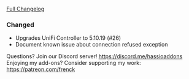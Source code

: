 [Full Changelog][changelog]

### Changed

- Upgrades UniFi Controller to 5.10.19 (#26)
- Document known issue about connection refused exception

[changelog]: https://github.com/hassio-addons/addon-unifi/compare/v0.7.0...v0.7.1

Questions? Join our Discord server! https://discord.me/hassioaddons
Enjoying my add-ons? Consider supporting my work: https://patreon.com/frenck
